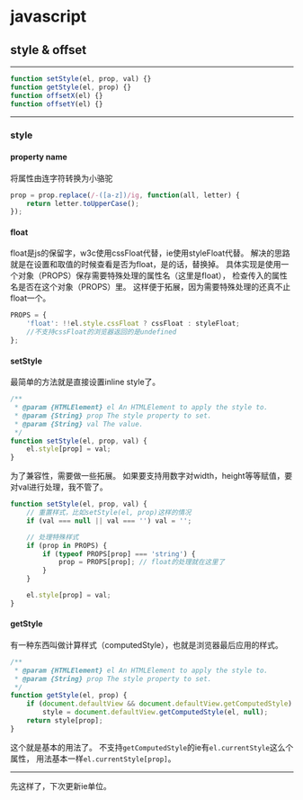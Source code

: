 <!--
Title: javascript操作样式
Category: programming
Tag: javascript css
-->

# javascript

## style & offset

------

```javascript
function setStyle(el, prop, val) {}
function getStyle(el, prop) {}
function offsetX(el) {}
function offsetY(el) {}
```

------

### style

#### property name

将属性由连字符转换为小骆驼

```javascript
prop = prop.replace(/-([a-z])/ig, function(all, letter) {
    return letter.toUpperCase();
});
```

#### float

float是js的保留字，w3c使用cssFloat代替，ie使用styleFloat代替。
解决的思路就是在设置和取值的时候查看是否为float，是的话，替换掉。
具体实现是使用一个对象（PROPS）保存需要特殊处理的属性名（这里是float），
检查传入的属性名是否在这个对象（PROPS）里。
这样便于拓展，因为需要特殊处理的还真不止float一个。

```javascript
PROPS = {
    'float': !!el.style.cssFloat ? cssFloat : styleFloat;
    //不支持cssFloat的浏览器返回的是undefined
};
```

#### setStyle

最简单的方法就是直接设置inline style了。

```javascript
/**
 * @param {HTMLElement} el An HTMLElement to apply the style to.
 * @param {String} prop The style property to set.
 * @param {String} val The value.
 */
function setStyle(el, prop, val) {
    el.style[prop] = val;
}
```

为了兼容性，需要做一些拓展。
如果要支持用数字对width，height等等赋值，要对val进行处理，我不管了。

```javascript
function setStyle(el, prop, val) {
    // 重置样式，比如setStyle(el, prop)这样的情况
    if (val === null || val === '') val = '';

    // 处理特殊样式
    if (prop in PROPS) {
        if (typeof PROPS[prop] === 'string') {
            prop = PROPS[prop]; // float的处理就在这里了
        }
    }

    el.style[prop] = val;
}
```

#### getStyle

有一种东西叫做计算样式（computedStyle），也就是浏览器最后应用的样式。

```javascript
/**
 * @param {HTMLElement} el An HTMLElement to apply the style to.
 * @param {String} prop The style property to set.
 */
function getStyle(el, prop) {
    if (document.defaultView && document.defaultView.getComputedStyle)
        style = document.defaultView.getComputedStyle(el, null);
    return style[prop];
}
```

这个就是基本的用法了。
不支持`getComputedStyle`的ie有`el.currentStyle`这么个属性，
用法基本一样`el.currentStyle[prop]`。

------

先这样了，下次更新ie单位。
